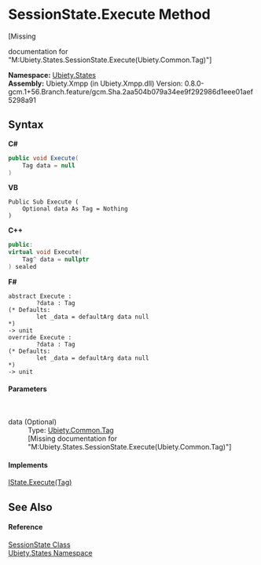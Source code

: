 # SessionState.Execute Method 
 

\[Missing <summary> documentation for "M:Ubiety.States.SessionState.Execute(Ubiety.Common.Tag)"\]

**Namespace:**&nbsp;<a href="20b8e647-a51d-e28e-4067-8a55aba73e08">Ubiety.States</a><br />**Assembly:**&nbsp;Ubiety.Xmpp (in Ubiety.Xmpp.dll) Version: 0.8.0-gcm.1+56.Branch.feature/gcm.Sha.2aa504b079a34ee9f292986d1eee01aef5298a91

## Syntax

**C#**<br />
``` C#
public void Execute(
	Tag data = null
)
```

**VB**<br />
``` VB
Public Sub Execute ( 
	Optional data As Tag = Nothing
)
```

**C++**<br />
``` C++
public:
virtual void Execute(
	Tag^ data = nullptr
) sealed
```

**F#**<br />
``` F#
abstract Execute : 
        ?data : Tag 
(* Defaults:
        let _data = defaultArg data null
*)
-> unit 
override Execute : 
        ?data : Tag 
(* Defaults:
        let _data = defaultArg data null
*)
-> unit 
```


#### Parameters
&nbsp;<dl><dt>data (Optional)</dt><dd>Type: <a href="aeb92aed-6e13-96e4-f864-d26234a205c1">Ubiety.Common.Tag</a><br />\[Missing <param name="data"/> documentation for "M:Ubiety.States.SessionState.Execute(Ubiety.Common.Tag)"\]</dd></dl>

#### Implements
<a href="8a544e00-3b66-b849-1e5f-3ff523769af3">IState.Execute(Tag)</a><br />

## See Also


#### Reference
<a href="98b9ae7a-f614-9f49-22d2-3f70fc10c24e">SessionState Class</a><br /><a href="20b8e647-a51d-e28e-4067-8a55aba73e08">Ubiety.States Namespace</a><br />